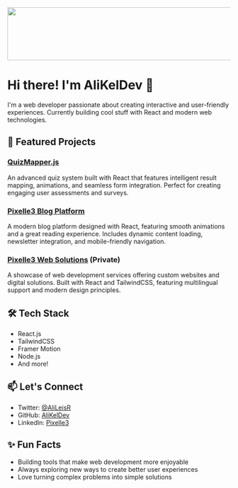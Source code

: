 
<a href="https://github.com/devxb/gitanimals">
  <img
    src="https://render.gitanimals.org/lines/AliKelDev"
    width="600"
    height="120"
  />
</a>
  

# Hi there! I'm AliKelDev 👋

I'm a web developer passionate about creating interactive and user-friendly experiences. Currently building cool stuff with React and modern web technologies.

## 🚀 Featured Projects

### [QuizMapper.js](https://github.com/AliKelDev/QuizMapperJS)
An advanced quiz system built with React that features intelligent result mapping, animations, and seamless form integration. Perfect for creating engaging user assessments and surveys.

### [Pixelle3 Blog Platform](https://github.com/AliKelDev/AliceBlog)
A modern blog platform designed with React, featuring smooth animations and a great reading experience. Includes dynamic content loading, newsletter integration, and mobile-friendly navigation.

### [Pixelle3 Web Solutions](https://github.com/AliKelDev/pxl3WebCreation) (Private)
A showcase of web development services offering custom websites and digital solutions. Built with React and TailwindCSS, featuring multilingual support and modern design principles.

## 🛠️ Tech Stack
- React.js
- TailwindCSS
- Framer Motion
- Node.js
- And more!

## 📫 Let's Connect
- Twitter: [@AliLeisR](https://twitter.com/AliLeisR)
- GitHub: [AliKelDev](https://github.com/AliKelDev)
- LinkedIn: [Pixelle3](https://linkedin.com/in/pixelle3)

## ✨ Fun Facts
- Building tools that make web development more enjoyable
- Always exploring new ways to create better user experiences
- Love turning complex problems into simple solutions
